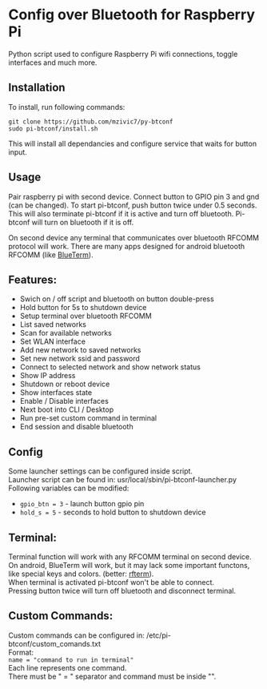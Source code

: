 # Config over Bluetooth for Raspberry Pi
Python script used to configure Raspberry Pi wifi connections, toggle interfaces and much more.

## Installation
To install, run following commands:
```
git clone https://github.com/mzivic7/py-btconf
sudo pi-btconf/install.sh
```
This will install all dependancies and configure service that waits for button input.

## Usage
Pair raspberry pi with second device.
Connect button to GPIO pin 3 and gnd (can be changed).
To start pi-btconf, push button twice under 0.5 seconds. This will also terminate pi-btconf if it is active and turn off bluetooth.
Pi-btconf will turn on bluetooth if it is off.

On second device any terminal that communicates over bluetooth RFCOMM protocol will work.
There are many apps designed for android bluetooth RFCOMM (like [BlueTerm](https://play.google.com/store/apps/details?id=es.pymasde.blueterm)).

## Features:
 - Swich on / off script and bluetooth on button double-press
 - Hold button for 5s to shutdown device
 - Setup terminal over bluetooth RFCOMM
 - List saved networks
 - Scan for available networks
 - Set WLAN interface
 - Add new network to saved networks
 - Set new network ssid and password
 - Connect to selected network and show network status
 - Show IP address
 - Shutdown or reboot device
 - Show interfaces state
 - Enable / Disable interfaces
 - Next boot into CLI / Desktop
 - Run pre-set custom command in terminal
 - End session and disable bluetooth

## Config
Some launcher settings can be configured inside script.  
Launcher script can be found in: usr/local/sbin/pi-btconf-launcher.py  
Following variables can be modified:
- `gpio_btn = 3`   - launch button gpio pin
- `hold_s = 5`   - seconds to hold button to shutdown device

## Terminal:

Terminal function will work with any RFCOMM terminal on second device. 
On android, BlueTerm will work, but it may lack some important functons, like special keys and colors. (better: [rfterm](https://github.com/hxxr/rfterm)).  
When terminal is activated pi-btconf won't be able to connect.  
Pressing button twice will turn off bluetooth and disconnect terminal.

## Custom Commands:
Custom commands can be configured in: /etc/pi-btconf/custom_comands.txt  
Format:  
`name = "command to run in terminal"`  
Each line represents one command.  
There must be " = " separator and command must be inside "".
